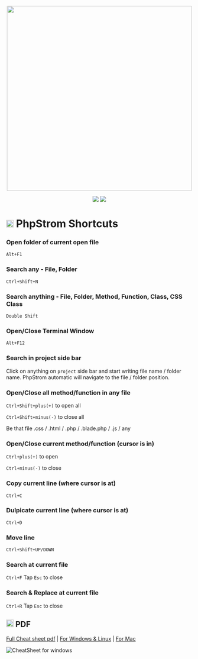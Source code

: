 <p align="center"><a href="#" target="_blank"><img src="https://promyze.com/wp-content/uploads/1_oLFo5u_zyBkuS8WpSoXBIQ.png" width="500"></a></p>

<p align="center">
  <img src="https://img.shields.io/badge/Version-2022.1.2-orange">
  <img src="https://img.shields.io/badge/File Generate-20 Oct 2022-blue">
</p>

# <img src="https://upload.wikimedia.org/wikipedia/commons/thumb/c/c9/PhpStorm_Icon.svg/1200px-PhpStorm_Icon.png" width="20"> PhpStrom Shortcuts

### Open folder of current open file
`Alt+F1`

### Search any - File, Folder
`Ctrl+Shift+N`

### Search anything - File, Folder, Method, Function, Class, CSS Class
`Double Shift`

### Open/Close Terminal Window
`Alt+F12`

### Search in **project** side bar
Click on anything on `project` side bar and start writing file name / folder name. PhpStrom automatic will navigate to the file / folder position.

### Open/Close all method/function in any file
`Ctrl+Shift+plus(+)` to open all

`Ctrl+Shift+minus(-)` to close all

Be that file .css / .html / .php / .blade.php / .js / any

### Open/Close current method/function (cursor is in)
`Ctrl+plus(+)` to open

`Ctrl+minus(-)` to close

### Copy current line (where cursor is at)
`Ctrl+C`

### Dulpicate current line (where cursor is at)
`Ctrl+D`

### Move line
`Ctrl+Shift+UP/DOWN`

### Search at current file
`Ctrl+F`
Tap `Esc` to close

### Search & Replace at current file
`Ctrl+R`
Tap `Esc` to close

## <img src="https://cdn-icons-png.flaticon.com/512/337/337946.png" width="20"> PDF

[Full Cheat sheet pdf](https://resources.jetbrains.com/storage/products/phpstorm/docs/PhpStorm_ReferenceCard.pdf) | 
[For Windows & Linux](https://github.com/mehediishere/All-Readme.md-files/blob/1e040f70448fac20e262bd9b6be65c2b97cf2935/Images/PhpStorm_ReferenceCard_page-0001.jpg) | 
[For Mac](https://github.com/mehediishere/All-Readme.md-files/blob/1e040f70448fac20e262bd9b6be65c2b97cf2935/Images/PhpStorm_ReferenceCard_page-0002.jpg)

![CheatSheet for windows](https://github.com/mehediishere/All-Readme.md-files/blob/1e040f70448fac20e262bd9b6be65c2b97cf2935/Images/PhpStorm_ReferenceCard_page-0001.jpg)
